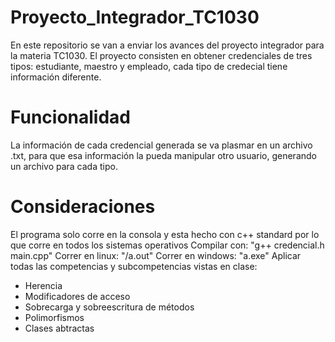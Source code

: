 # Proyecto_Integrador_TC1030
En este repositorio se van a enviar los avances del proyecto integrador para la materia TC1030.
El proyecto consisten en obtener credenciales de tres tipos: estudiante, maestro y empleado, cada tipo de credecial tiene información diferente. 

# Funcionalidad
La información de cada credencial generada se va plasmar en un archivo .txt, para que esa información la pueda manipular otro usuario, generando un archivo para cada tipo.

# Consideraciones
El programa solo corre en la consola y esta hecho con c++ standard por lo que corre en todos los sistemas operativos
Compilar con: "g++ credencial.h main.cpp"
Correr en linux: "/a.out"
Correr en windows: "a.exe"
Aplicar todas las competencias y subcompetencias vistas en clase:
 - Herencia
 - Modificadores de acceso
 - Sobrecarga y sobreescritura de métodos
 - Polimorfismos
 - Clases abtractas
